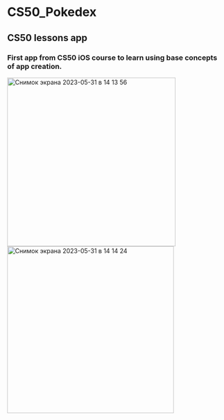 # CS50_Pokedex
## CS50 lessons app
### First app from CS50 iOS course to learn using base concepts of app creation.
<img width="388" alt="Снимок экрана 2023-05-31 в 14 13 56" src="https://github.com/yur4kur/CS50_Pokedex/assets/105720427/f2a7c550-8c92-450a-b0a9-90aae4366ef6">
<img width="384" alt="Снимок экрана 2023-05-31 в 14 14 24" src="https://github.com/yur4kur/CS50_Pokedex/assets/105720427/88f80987-10b9-4e24-9c79-38c36a20794e">
